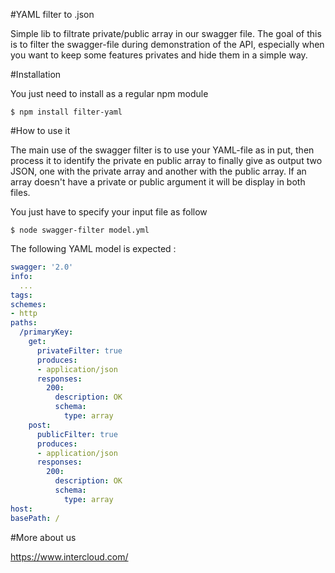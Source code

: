 #YAML filter to .json

Simple lib to filtrate private/public array in our swagger file. The goal of this is to filter the swagger-file during demonstration of the API, especially when you want to keep some features privates and hide them in a simple way.

#Installation

You just need to install as a regular npm module

`$ npm install filter-yaml`


#How to use it

The main use of the swagger filter is to use your YAML-file as in put, then process it to identify the private en public array to finally give as output two JSON, one with the private array and another with the public array. If an array doesn't have a private or public argument it will be display in both files.

You just have to specify your input file as follow 

`$ node swagger-filter model.yml`

The following YAML model is expected :

```YAML
swagger: '2.0'
info:
  ...
tags:
schemes:
- http
paths:
  /primaryKey:
    get:
      privateFilter: true
      produces:
      - application/json
      responses:
        200:
          description: OK
          schema:
            type: array
    post:
      publicFilter: true
      produces:
      - application/json
      responses:
        200:
          description: OK
          schema:
            type: array
host:
basePath: /
```

#More about us

https://www.intercloud.com/